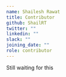 ```yaml
---
name: Shailesh Rawat
title: Contributor
github: ShailRT
twitter: ""
linkedin: ""
slack: ""
joining_date: ""
role: contributor
---
```


Still waiting for this
